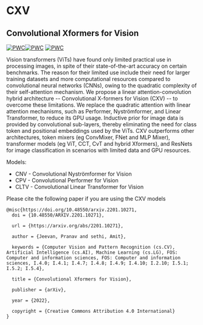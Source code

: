 # CXV 
## Convolutional Xformers for Vision
[![PWC](https://img.shields.io/endpoint.svg?url=https://paperswithcode.com/badge/convolutional-xformers-for-vision/image-classification-on-tiny-imagenet-1)](https://paperswithcode.com/sota/image-classification-on-tiny-imagenet-1?p=convolutional-xformers-for-vision)[![PWC](https://img.shields.io/endpoint.svg?url=https://paperswithcode.com/badge/convolutional-xformers-for-vision/image-classification-on-cifar-10)](https://paperswithcode.com/sota/image-classification-on-cifar-10?p=convolutional-xformers-for-vision) [![PWC](https://img.shields.io/endpoint.svg?url=https://paperswithcode.com/badge/convolutional-xformers-for-vision/image-classification-on-cifar-100)](https://paperswithcode.com/sota/image-classification-on-cifar-100?p=convolutional-xformers-for-vision)


Vision transformers (ViTs) have found only limited practical use in processing images, in spite of their state-of-the-art accuracy on certain benchmarks. The reason for their limited use include their need for larger training datasets and more computational  resources compared to convolutional neural networks (CNNs), owing to the quadratic complexity of their self-attention mechanism. We propose a linear attention-convolution hybrid architecture -- Convolutional X-formers for Vision (CXV) -- to overcome these limitations. We replace the quadratic attention with linear attention mechanisms, such as Performer, Nyströmformer, and Linear Transformer, to reduce its GPU usage. Inductive prior for image data is provided by convolutional sub-layers, thereby eliminating the need for class token and positional embeddings used by the ViTs. CXV outperforms other architectures, token mixers (eg ConvMixer, FNet and MLP Mixer), transformer models (eg ViT, CCT, CvT and hybrid Xformers), and ResNets for image classification in scenarios with limited data and GPU resources.  

Models:
* CNV - Convolutional Nyströmformer for Vision
* CPV - Convolutional Performer for Vision
* CLTV - Convolutional Linear Transformer for Vision


Please cite the following paper if you are using the CXV models

```
@misc{https://doi.org/10.48550/arxiv.2201.10271,
  doi = {10.48550/ARXIV.2201.10271},
  
  url = {https://arxiv.org/abs/2201.10271},
  
  author = {Jeevan, Pranav and sethi, Amit},
  
  keywords = {Computer Vision and Pattern Recognition (cs.CV), Artificial Intelligence (cs.AI), Machine Learning (cs.LG), FOS: Computer and information sciences, FOS: Computer and information sciences, I.4.0; I.4.1; I.4.7; I.4.8; I.4.9; I.4.10; I.2.10; I.5.1; I.5.2; I.5.4},
  
  title = {Convolutional Xformers for Vision},
  
  publisher = {arXiv},
  
  year = {2022},
  
  copyright = {Creative Commons Attribution 4.0 International}
}

```
